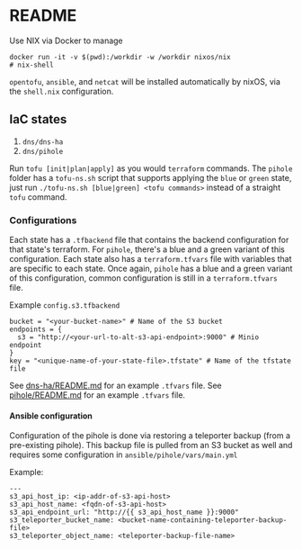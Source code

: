 # README

Use NIX via Docker to manage

```
docker run -it -v $(pwd):/workdir -w /workdir nixos/nix
# nix-shell
```

`opentofu`, `ansible`, and `netcat` will be installed automatically by nixOS, via the `shell.nix` configuration.

## IaC states

1. `dns/dns-ha`
2. `dns/pihole`

Run `tofu [init|plan|apply]` as you would `terraform` commands. The `pihole` folder has a `tofu-ns.sh` script that supports applying the `blue` or `green` state, just run `./tofu-ns.sh [blue|green] <tofu commands>` instead of a straight `tofu` command.

### Configurations

Each state has a `.tfbackend` file that contains the backend configuration for that state's terraform. For `pihole`, there's a blue and a green variant of this configuration. Each state also has a `terraform.tfvars` file with variables that are specific to each state. Once again, `pihole` has a blue and a green variant of this configuration, common configuration is still in a `terraform.tfvars` file.

Example `config.s3.tfbackend`

```
bucket = "<your-bucket-name>" # Name of the S3 bucket
endpoints = {
  s3 = "http://<your-url-to-alt-s3-api-endpoint>:9000" # Minio endpoint
} 
key = "<unique-name-of-your-state-file>.tfstate" # Name of the tfstate file
```

See [dns-ha/README.md](dns-ha/README.md) for an example `.tfvars` file.
See [pihole/README.md](pihole/README.md) for an example `.tfvars` file.

#### Ansible configuration

Configuration of the pihole is done via restoring a teleporter backup (from a pre-existing pihole). This backup file is pulled from an S3 bucket as well and requires some configuration in `ansible/pihole/vars/main.yml`

Example:
```
---
s3_api_host_ip: <ip-addr-of-s3-api-host>
s3_api_host_name: <fqdn-of-s3-api-host>
s3_api_endpoint_url: "http://{{ s3_api_host_name }}:9000"
s3_teleporter_bucket_name: <bucket-name-containing-teleporter-backup-file>
s3_teleporter_object_name: <teleporter-backup-file-name>

```
